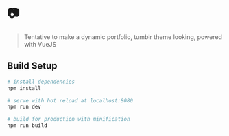 # 📷

> Tentative to make a dynamic portfolio, tumblr theme looking, powered with VueJS

## Build Setup

``` bash
# install dependencies
npm install

# serve with hot reload at localhost:8080
npm run dev

# build for production with minification
npm run build
```
